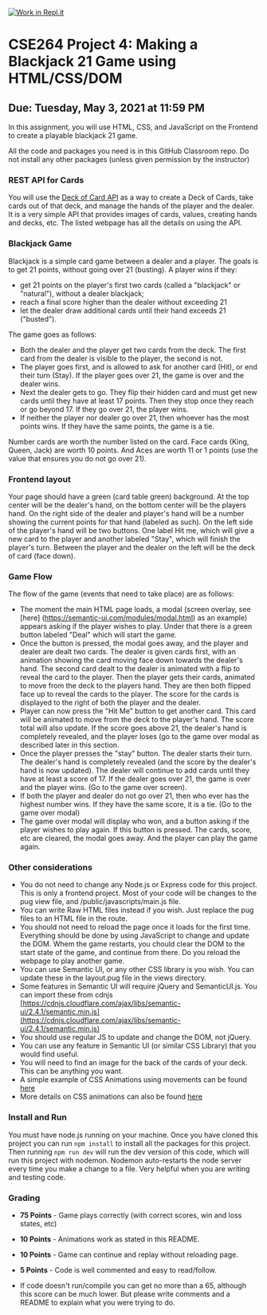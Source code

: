 [![Work in Repl.it](https://classroom.github.com/assets/work-in-replit-14baed9a392b3a25080506f3b7b6d57f295ec2978f6f33ec97e36a161684cbe9.svg)](https://classroom.github.com/online_ide?assignment_repo_id=4631157&assignment_repo_type=AssignmentRepo)
# CSE264 Project 4: Making a Blackjack 21 Game using HTML/CSS/DOM
## Due: Tuesday, May 3, 2021 at 11:59 PM

In this assignment, you will use HTML, CSS, and JavaScript on the Frontend to create a playable blackjack 21 game.

All the code and packages you need is in this GitHub Classroom repo. Do not install any other packages (unless given permission by the instructor)

### REST API for Cards
You will use the [Deck of Card API](http://deckofcardsapi.com/) as a way to create a Deck of Cards, take cards out of that deck, and manage the hands of the player and the dealer. It is a very simple API that provides images of cards, values, creating hands and decks, etc. The listed webpage has all the details on using the API. 

### Blackjack Game
Blackjack is a simple card game between a dealer and a player. The goals is to get 21 points, without going over 21 (busting). A player wins if they:
* get 21 points on the player's first two cards (called a "blackjack" or "natural"), without a dealer blackjack;
* reach a final score higher than the dealer without exceeding 21
* let the dealer draw additional cards until their hand exceeds 21 ("busted").

The game goes as follows:
* Both the dealer and the player get two cards from the deck. The first card from the dealer is visible to the player, the second is not.
* The player goes first, and is allowed to ask for another card (Hit), or end their turn (Stay). If the player goes over 21, the game is over and the dealer wins.
* Next the dealer gets to go. They flip their hidden card and must get new cards until they have at least 17 points. Then they stop once they reach or go beyond 17. If they go over 21, the player wins.
* If neither the player nor dealer go over 21, then whoever has the most points wins. If they have the same points, the game is a tie.

Number cards are worth the number listed on the card. Face cards (King, Queen, Jack) are worth 10 points. And Aces are worth 11 or 1 points (use the value that ensures you do not go over 21).

### Frontend layout
Your page should have a green (card table green) background. At the top center will be the dealer's hand, on the bottom center will be the players hand. On the right side of the dealer and player's hand will be a number showing the current points for that hand (labeled as such). On the left side of the player's hand will be two buttons. One label Hit me, which will give a new card to the player and another labeled "Stay", which will finish the player's turn. Between the player and the dealer on the left will be the deck of card (face down).

### Game Flow
The flow of the game (events that need to take place) are as follows:
* The moment the main HTML page loads, a modal (screen overlay, see [here] (https://semantic-ui.com/modules/modal.html) as an example) appears asking if the player wishes to play. Under that there is a green button labeled "Deal" which will start the game.
* Once the button is pressed, the modal goes away, and the player and dealer are dealt two cards. The dealer is given cards first, with an animation showing the card moving face down towards the dealer's hand. The second card dealt to the dealer is animated with a flip to reveal the card to the player. Then the player gets their cards, animated to move from the deck to the players hand. They are then both flipped face up to reveal the cards to the player. The score for the cards is displayed to the right of both the player and the dealer.
* Player can now press the "Hit Me" button to get another card. This card will be animated to move from the deck to the player's hand. The score total will also update. If the score goes above 21, the dealer's hand is completely revealed, and the player loses (go to the game over modal as described later in this section. 
* Once the player presses the "stay" button. The dealer starts their turn. The dealer's hand is completely revealed (and the score by the dealer's hand is now updated). The dealer will continue to add cards until they have at least a score of 17. If the dealer goes over 21, the game is over and the player wins. (Go to the game over screen).
* If both the player and dealer do not go over 21, then who ever has the highest number wins. If they have the same score, it is a tie. (Go to the game over modal)
* The game over modal will display who won, and a button asking if the player wishes to play again. If this button is pressed. The cards, score, etc are cleared, the modal goes away. And the player can play the game again. 

### Other considerations
* You do not need to change any Node.js or Express code for this project. This is only a frontend project. Most of your code will be changes to the pug view file, and /public/javascripts/main.js file.
* You can write Raw HTML files instead if you wish. Just replace the pug files to an HTML file in the route.
* You should not need to reload the page once it loads for the first time. Everything should be done by using JavaScript to change and update the DOM. Whem the game restarts, you chould clear the DOM to the start state of the game, and continue from there. Do you reload the webpage to play another game.
* You can use Semantic UI, or any other CSS library is you wish. You can update these in the layout.pug file in the views directory. 
* Some features in Semantic UI will require jQuery and SemanticUI.js. You can import these from cdnjs [https://cdnjs.cloudflare.com/ajax/libs/semantic-ui/2.4.1/semantic.min.js](https://cdnjs.cloudflare.com/ajax/libs/semantic-ui/2.4.1/semantic.min.js)
* You should use regular JS to update and change the DOM, not jQuery. 
* You can use any feature in Semantic UI (or similar CSS Library) that you would find useful.
* You will need to find an image for the back of the cards of your deck. This can be anything you want. 
* A simple example of CSS Animations using movements can be found [here](https://jsfiddle.net/h7tuehmo/3/)
* More details on CSS animations can also be found [here](https://developer.mozilla.org/en-US/docs/Web/CSS/CSS_Animations/Using_CSS_animations) 

### Install and Run
You must have node.js running on your machine. Once you have cloned this project you can run `npm install` to install all the packages for this project. Then running `npm run dev` will run the dev version of this code, which will run this project with nodemon. Nodemon auto-restarts the node server every time you make a change to a file. Very helpful when you are writing and testing code.



### Grading
* **75 Points** - Game plays correctly (with correct scores, win and loss states, etc)
* **10 Points** - Animations work as stated in this README. 
* **10 Points** - Game can continue and replay without reloading page.
* **5 Points** -  Code is well commented and easy to read/follow.

* If code doesn't run/compile you can get no more than a 65, although this score can be much lower. But please write comments and a README to explain what you were trying to do. 


